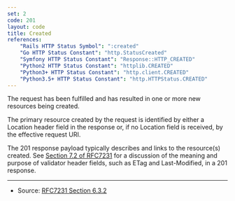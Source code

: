 ```yaml
---
set: 2
code: 201
layout: code
title: Created
references:
    "Rails HTTP Status Symbol": ":created"
    "Go HTTP Status Constant": "http.StatusCreated"
    "Symfony HTTP Status Constant": "Response::HTTP_CREATED"
    "Python2 HTTP Status Constant": "httplib.CREATED"
    "Python3+ HTTP Status Constant": "http.client.CREATED"
    "Python3.5+ HTTP Status Constant": "http.HTTPStatus.CREATED"
---
```


The request has been fulfilled and has resulted in one or more new
resources being created.

The primary resource created by the request is identified by either a
Location header field in the response or, if no Location field is
received, by the effective request URI.

The 201 response payload typically describes and links to the
resource(s) created. See [Section 7.2 of RFC7231][2] for a discussion of
the meaning and purpose of validator header fields, such as ETag and
Last-Modified, in a 201 response.

---

* Source: [RFC7231 Section 6.3.2][1]

[1]: <https://datatracker.ietf.org/doc/html/rfc7231#section-6.3.2>
[2]: <https://datatracker.ietf.org/doc/html/rfc7231#section-7.2>
